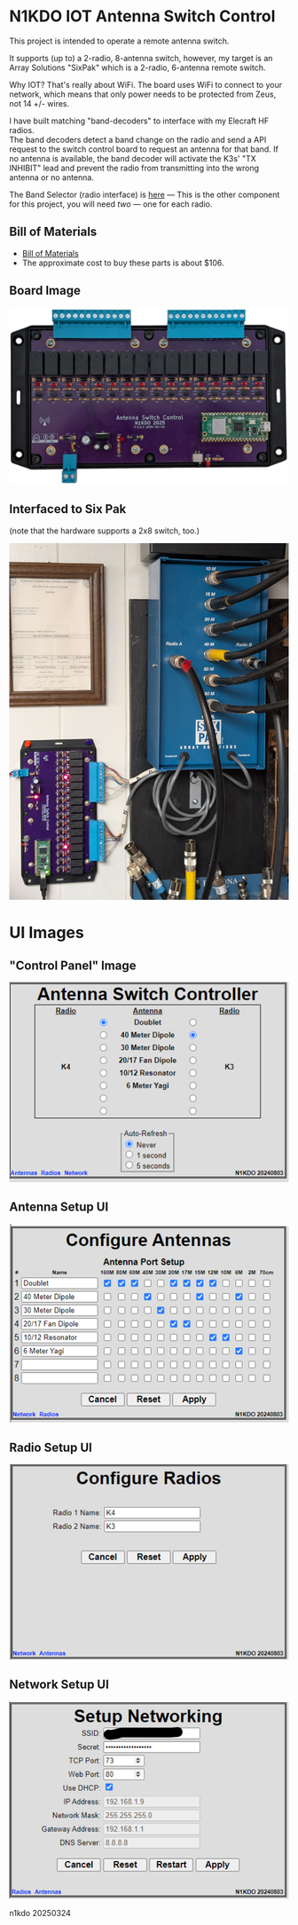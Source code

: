 # N1KDO IOT Antenna Switch Control

This project is intended to operate a remote antenna switch.  

It supports (up to) a 2-radio, 8-antenna switch, however, my target is an Array 
Solutions "SixPak" which is a 2-radio, 6-antenna remote switch.  

Why IOT?  That's really about WiFi.  The board uses WiFi to connect to your network,
which means that only power needs to be protected from Zeus, not 14 +/- wires.  

I have built matching "band-decoders" to interface with my Elecraft HF radios.  
The band decoders detect a band change on the radio and send a API request to 
the switch control board to request an antenna for that band.  If no antenna 
is available, the band decoder will activate the K3s' "TX INHIBIT" lead and 
prevent the radio from transmitting into the wrong antenna or no antenna.

The Band Selector (radio interface) is [here](https://github.com/n1kdo/BandSelector) &mdash;
This is the other component for this project, you will need _two_ &mdash;  one for each radio.

## Bill of Materials

* [Bill of Materials](BOM.md)
* The approximate cost to buy these parts is about $106.

## Board Image

![Board Image](images/v003-board-image.jpg)

## Interfaced to Six Pak

(note that the hardware supports a 2x8 switch, too.)

![Interfaced to Six Pak](images/with-six-pak.jpg)

# UI Images

## "Control Panel" Image

![Control UI](images/control-ui.png)

## Antenna Setup UI

![Antenna Setup UI](images/antenna-ui.png)

## Radio Setup UI

![Radio Setup UI](images/radios-ui.png)

## Network Setup UI

![Network Setup UI](images/network-ui.png)

n1kdo 20250324